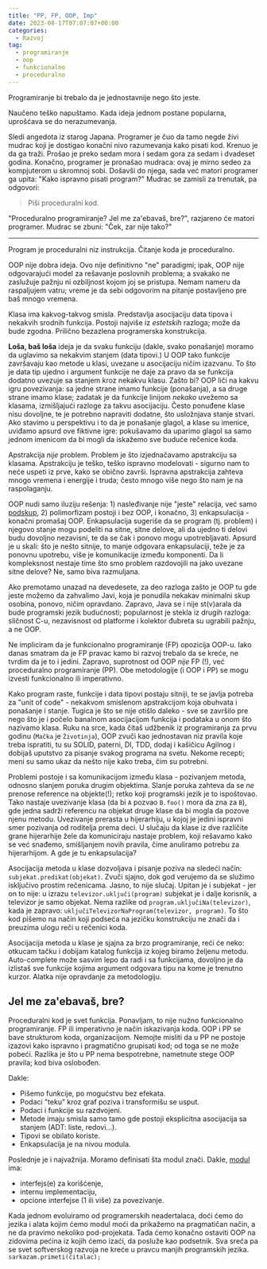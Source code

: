 ```yaml
---
title: "PP, FP, OOP, Imp"
date: 2023-08-17T07:07:07+00:00
categories:
  - Razvoj
tag:
  - programiranje
  - oop
  - funkcionalno
  - proceduralno
---
```


Programiranje bi trebalo da je jednostavnije nego što jeste. 

<!--more-->

Naučeno teško napuštamo. Kada ideja jednom postane popularna, uprošćava se do nerazumevanja.

Sledi angedota iz starog Japana. Programer je čuo da tamo negde živi mudrac koji je dostigao konačni nivo razumevanja kako pisati kod. Krenuo je da ga traži. Prošao je preko sedam mora i sedam gora za sedam i dvadeset godina. Konačno, programer je pronašao mudraca: ovaj je mirno sedeo za kompjuterom u skromnoj sobi. Došavši do njega, sada već matori programer ga upita: "Kako ispravno pisati program?" Mudrac se zamisli za trenutak, pa odgovori:

> Piši proceduralni kod.

"Proceduralno programiranje? Jel me za'ebavaš, bre?", razjareno će matori programer. Mudrac se zbuni: "Ček, zar nije tako?"

---- 

Program je proceduralni niz instrukcija. Čitanje koda je proceduralno.

OOP nije dobra ideja. Ovo nije definitivno "ne" paradigmi; ipak, OOP nije odgovarajući model za rešavanje poslovnih problema; a svakako ne zaslužuje pažnju ni ozbiljnost kojom joj se pristupa. Nemam nameru da raspaljujem vatru; vreme je da sebi odgovorim na pitanje postavljeno pre baš mnogo vremena.

Klasa ima kakvog-takvog smisla. Predstavlja asocijaciju data tipova i nekakvih srodnih funkcija. Postoji najviše iz _estetskih_ razloga; može da bude zgodna. Prilično bezazlena programerska konstrukcija.

**Loša, baš loša** ideja je da svaku funkciju (dakle, svako ponašanje) moramo da uglavimo sa nekakvim stanjem (data tipovi.)  U OOP tako funkcije završavaju kao metode u klasi, uvezane u asocijaciju ničim izazvanu. To što je data tip ujedno i argument funkcije ne daje za pravo da se funkcija dodatno uvezuje sa stanjem kroz nekakvu klasu. Zašto bi? OOP liči na kakvu igru povezivanja: sa jedne strane imamo funkcije (ponašanja), a sa druge strane imamo klase; zadatak je da funkcije linijom _nekako_ uvežemo sa klasama, izmišljajući razloge za takvu asocijaciju. Često ponuđene klase nisu dovoljne, te je potrebno napraviti dodatne, što usložnjava stanje stvari. Ako stavimo u perspektivu i to da je ponašanje glagol, a klase su imenice, uviđamo apsurd ove fiktivne igre: pokušavamo da uparimo glagol sa samo jednom imenicom da bi mogli da iskažemo sve buduće rečenice koda.

Apstrakcija _nije_ problem. Problem je što izjednačavamo apstrakciju sa klasama. Apstrakciju je teško, teško ispravno modelovati - sigurno nam to neće uspeti iz prve, kako se obično završi. Ispravna apstrakcija zahteva mnogo vremena i energije i truda; često mnogo više nego što nam je na raspolaganju.

OOP nudi samo iluziju rešenja: 1) nasleđivanje nije "jeste" relacija, već samo [podskup](https://oblac.rs/kvadrat-vs-pravougaonik/), 2) polimorfizam postoji i bez OOP, i konačno, 3) enkapsulacija - konačni promašaj OOP. Enkapsulacija sugeriše da se program (tj. problem) i njegovo stanje mogu podeliti na sitne, sitne delove, ali da ujedno ti delovi budu dovoljno nezavisni, te da se čak i ponovo mogu upotrebljavati. Apsurd je u skali: što je nešto sitnije, to manje odgovara enkapsulaciji, teže je za ponovnu upotrebu, više je komunikacije između komponenti. Da li kompleksnost nestaje time što smo problem razdovojili na jako uvezane sitne delove? Ne, samo biva razmuljana.

Ako premotamo unazad na devedesete, za deo razloga zašto je OOP tu gde jeste možemo da zahvalimo Javi, koja je ponudila nekakav minimalni skup osobina, ponovo, ničim opravdano. Zapravo, Java se i nije st(v)arala da bude programski jezik budućnosti; popularnost je stekla iz drugih razloga: sličnost C-u, nezavisnost od platforme i kolektor đubreta su ugrabili pažnju, a ne OOP.

Ne impliciram da je funkcionalno programiranje (FP) opozicija OOP-u. Iako danas smatram da je FP pravac kamo bi razvoj trebalo da se kreće, ne tvrdim da je to i jedini. Zapravo, suprotnost od OOP _nije_ FP (!), već proceduralno programiranje (PP). Obe metodologije (i OOP i PP) se mogu izvesti funkcionalno ili imperativno.

Kako program raste, funkcije i data tipovi postaju sitniji, te se javlja potreba za "unit of code" - nekakvom smislenom apstrakcijom koja obuhvata i ponašanje i stanje. Tugica je što se nije otišlo daleko - sve se završilo pre nego što je i počelo banalnom asocijacijom funkcija i podataka u onom što nazivamo klasa. Ruku na srce, kada čitaš udžbenik iz programiranja za prvu godinu (`Mačka` je `Životinja`), OOP zvuči kao jednostavan niz pravila koje treba ispratiti, tu su SOLID, paterni, DI, TDD, dodaj i kašičicu Agilnog i dobijaš uputstvo za pisanje svakog programa na svetu. Nekome recepti; meni su samo ukaz da nešto nije kako treba, čim su potrebni.

Problemi postoje i sa komunikacijom između klasa - pozivanjem metoda, odnosno slanjem poruka drugim objektima. Slanje poruka zahteva da se _ne_ prenose reference na objekte(!); retko koji programski jezik je to ispoštovao. Tako nastaje uvezivanje klasa (da bi `A` pozvao `B.foo()` mora da zna za `B`), gde jedna sadrži referencu na objekat druge klase da bi mogla da pozove njenu metodu. Uvezivanje prerasta u hijerarhiju, u kojoj je jedini ispravni smer pozivanja od roditelja prema deci. U slučaju da klase iz dve različite grane hijerarhije žele da komuniciraju nastaje problem, koji rešavamo kako se već snađemo, smišljanjem novih pravila, čime anuliramo potrebu za hijerarhijom. A gde je tu enkapsulacija?

Asocijacija metoda u klase dozvoljava i pisanje poziva na sledeći način: `subjekat.predikat(objekat)`. Zvuči sjajno, dok god verujemo da se služimo isključivo prostim rečenicama. Jasno, to nije slučaj. Upitan je i subjekat - jer on to nije: u izrazu `televizor.uključi(program)` subjekat je i dalje korisnik, a televizor je samo objekat. Nema razlike od `program.uključiNa(televizor)`, kada je zapravo: `uključiTelevizorNaProgram(televizor, program)`. To što kod pišemo na način koji podseća na jezičku konstrukciju ne znači da i preuzima ulogu reči u rečenici koda.

Asocijacija metoda u klase je sjajna za brzo programiranje, reći će neko: otkucam tačku i dobijam katalog funkcija iz kojeg biramo željenu metodu. Auto-complete može sasvim lepo da radi i sa funkcijama, dovoljno je da izlistaš sve funkcije kojima argument odgovara tipu na kome je trenutno kurzor. Alatka nije opravdanje za metodologiju.

## Jel me za'ebavaš, bre?

Proceduralni kod je svet funkcija. Ponavljam, to nije nužno funkcionalno programiranje. FP ili imperativno je način iskazivanja koda. OOP i PP se bave strukturom koda, organizacijom. Nemojte misliti da u PP ne postoje izazovi kako ispravno i pragmatično grupisati kod; od toga se ne može pobeći. Razlika je što u PP nema bespotrebne, nametnute stege OOP pravila; kod biva oslobođen.

Dakle:

+ Pišemo funkcije, po mogućstvu bez efekata.
+ Podaci "teku" kroz graf poziva i transformišu se usput.
+ Podaci i funkcije su razdvojeni.
+ Metode imaju smisla samo tamo gde postoji eksplicitna asocijacija sa stanjem (ADT: liste, redovi...).
+ Tipovi se obilato koriste.
+ Enkapsulacija je na nivou modula.

Poslednje je i najvažnija. Moramo definisati šta modul znači. Dakle, [modul](https://oblac.rs/modulacije/) ima:

+ interfejs(e) za korišćenje,
+ internu implementaciju,
+ opcione interfejse (1 ili više) za povezivanje.

Kada jednom evoluiramo od programerskih neadertalaca, doći ćemo do jezika i alata kojim ćemo modul moći da prikažemo na pragmatičan način, a ne da pravimo nekoliko pod-projekata. Tada ćemo konačno ostaviti OOP na zidovima pećina iz kojih ćemo izaći, da posluže kao podsetnik. Sva sreća pa se svet softverskog razvoja ne kreće u pravcu manjih programskih jezika. `sarkazam.primeti(čitalac);`
